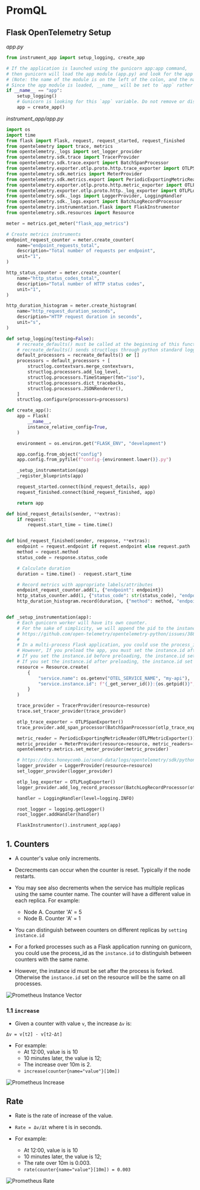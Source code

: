 # PromQL

##  Flask OpenTelemetry Setup
       
*app.py*
```python
from instrument_app import setup_logging, create_app

# If the application is launched using the gunicorn app:app command,
# then gunicorn will load the app module (app.py) and look for the app variable.
# (Note: the name of the module is on the left of the colon, and the name of the variable is on the right)
# Since the app module is loaded, __name__ will be set to `app` rather than __main__.
if __name__ == "app":
    setup_logging()
    # Gunicorn is looking for this `app` variable. Do not remove or discard this assignment.
    app = create_app()
```

*instrument_app/app.py*
```python
import os
import time
from flask import Flask, request, request_started, request_finished
from opentelemetry import trace, metrics
from opentelemetry._logs import set_logger_provider
from opentelemetry.sdk.trace import TracerProvider
from opentelemetry.sdk.trace.export import BatchSpanProcessor
from opentelemetry.exporter.otlp.proto.http.trace_exporter import OTLPSpanExporter
from opentelemetry.sdk.metrics import MeterProvider
from opentelemetry.sdk.metrics.export import PeriodicExportingMetricReader
from opentelemetry.exporter.otlp.proto.http.metric_exporter import OTLPMetricExporter
from opentelemetry.exporter.otlp.proto.http._log_exporter import OTLPLogExporter
from opentelemetry.sdk._logs import LoggerProvider, LoggingHandler
from opentelemetry.sdk._logs.export import BatchLogRecordProcessor
from opentelemetry.instrumentation.flask import FlaskInstrumentor
from opentelemetry.sdk.resources import Resource

meter = metrics.get_meter("flask_app_metrics")

# Create metrics instruments
endpoint_request_counter = meter.create_counter(
    name="endpoint_requests_total",
    description="Total number of requests per endpoint",
    unit="1",
)

http_status_counter = meter.create_counter(
    name="http_status_codes_total",
    description="Total number of HTTP status codes",
    unit="1",
)

http_duration_histogram = meter.create_histogram(
    name="http_request_duration_seconds",
    description="HTTP request duration in seconds",
    unit="s",
)

def setup_logging(testing=False):
    # recreate_defaults() must be called at the beginning of this function, otherwise structlog will not be sent to opentelemetry.
    # recreate_defaults() sends structlogs through python standard logging and Opentelemetry is configured to read from standard logging.
    default_processors = recreate_defaults() or []
    processors = default_processors + [
        structlog.contextvars.merge_contextvars,
        structlog.processors.add_log_level,
        structlog.processors.TimeStamper(fmt="iso"),
        structlog.processors.dict_tracebacks,
        structlog.processors.JSONRenderer(),
    ]
    structlog.configure(processors=processors)

def create_app():
    app = Flask(
        __name__,
        instance_relative_config=True,
    )

    environment = os.environ.get("FLASK_ENV", "development")

    app.config.from_object("config")
    app.config.from_pyfile(f"config-{environment.lower()}.py")

    _setup_instrumentation(app)
    _register_blueprints(app)

    request_started.connect(bind_request_details, app)
    request_finished.connect(bind_request_finished, app)

    return app

def bind_request_details(sender, **extras):
    if request:
        request.start_time = time.time()


def bind_request_finished(sender, response, **extras):
    endpoint = request.endpoint if request.endpoint else request.path
    method = request.method
    status_code = response.status_code

    # Calculate duration
    duration = time.time() - request.start_time

    # Record metrics with appropriate labels/attributes
    endpoint_request_counter.add(1, {"endpoint": endpoint})
    http_status_counter.add(1, {"status_code": str(status_code), "endpoint": endpoint})
    http_duration_histogram.record(duration, {"method": method, "endpoint": endpoint})


def _setup_instrumentation(app):
    # Each gunicorn worker will have its own counter.
    # For the sake of simplicity, we will append the pid to the instance id to distinguish the counter of each worker.
    # https://github.com/open-telemetry/opentelemetry-python/issues/3885
    #
    # In a multi-process Flask application, you could use the process_id as the instance.id to distinguish between counters with the same name.
    # However, If you preload the app, you must set the instance.id after preloading the app.
    # If you set the instance.id before preloading, the instance.id set on the resource will be the same for all processes.
    # If you set the instance.id after preloading, the instance.id set on the resource will be different for each process.
    resource = Resource.create(
        {
            "service.name": os.getenv("OTEL_SERVICE_NAME", "my-api"),
            "service.instance.id": f"{_get_server_id()}:{os.getpid()}",
        }
    )

    trace_provider = TracerProvider(resource=resource)
    trace.set_tracer_provider(trace_provider)

    otlp_trace_exporter = OTLPSpanExporter()
    trace_provider.add_span_processor(BatchSpanProcessor(otlp_trace_exporter))

    metric_reader = PeriodicExportingMetricReader(OTLPMetricExporter())
    metric_provider = MeterProvider(resource=resource, metric_readers=[metric_reader])
    opentelemetry.metrics.set_meter_provider(metric_provider)

    # https://docs.honeycomb.io/send-data/logs/opentelemetry/sdk/python/
    logger_provider = LoggerProvider(resource=resource)
    set_logger_provider(logger_provider)

    otlp_log_exporter = OTLPLogExporter()
    logger_provider.add_log_record_processor(BatchLogRecordProcessor(otlp_log_exporter))

    handler = LoggingHandler(level=logging.INFO)

    root_logger = logging.getLogger()
    root_logger.addHandler(handler)

    FlaskInstrumentor().instrument_app(app)
```

## 1. Counters

- A counter's value only increments. 

- Decrecments can occur when the counter is reset. Typically if the node restarts.

- You may see also decrements when the service has multiple replicas using the same counter name. The counter will have a different value in each  replica. For example:
    - Node A. Counter 'A' = 5
    - Node B. Counter 'A' = 1

- You can distinguish between counters on different replicas by `setting instance.id` 

- For a forked processes such as a Flask application running on gunicorn, you could use the process_id as the `instance.id` to distinguish between counters with the same name.

- However, the instance id must be set after the process is forked. Otherwise the `instance.id` set on the resource will be the same on all processes. 

![Prometheus Instance Vector](./images/promql-instance-vector.png)

### 1.1 `increase`

- Given a counter with value `v`, the increase `Δv` is: 

`Δv = v[t2] - v[t2-Δt]`

- For example:
    - At 12:00, value is is 10
    - 10 minutes later, the value is 12; 
    - The increase over 10m is 2. 
    - `increase(counter{name="value"}[10m])`

![Prometheus Increase](./images/promql-increase.excalidraw.png)

## Rate

- Rate is the rate of increase of the value.

- `Rate = Δv/Δt` where t is in seconds.

- For example:
    - At 12:00, value is is 10
    - 10 minutes later, the value is 12; 
    - The rate over 10m is 0.003. 
    - `rate(counter{name="value"}[10m]) = 0.003`

![Prometheus Rate](./images/promql-rate.excalidraw.png)
